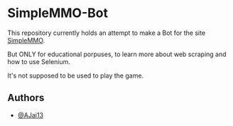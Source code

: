 # SimpleMMO-Bot

This repository currently holds an attempt to make a Bot for the site [SimpleMMO](https://web.simple-mmo.com).

But ONLY for educational porpuses, to learn more about web scraping and how to use Selenium.

It's not supposed to be used to play the game. 


## Authors

- [@AJai13](https://github.com/AJai13)
